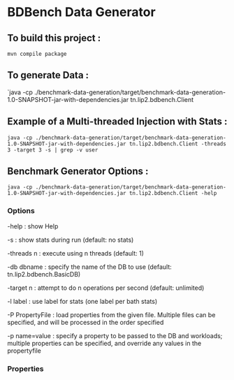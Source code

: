 # BDBench Data Generator

## To build this project :

`mvn compile package`

## To generate Data :

`java -cp ./benchmark-data-generation/target/benchmark-data-generation-1.0-SNAPSHOT-jar-with-dependencies.jar tn.lip2.bdbench.Client 

## Example of a Multi-threaded Injection with Stats :

`java -cp ./benchmark-data-generation/target/benchmark-data-generation-1.0-SNAPSHOT-jar-with-dependencies.jar tn.lip2.bdbench.Client -threads 3 -target 3 -s | grep -v user`

## Benchmark Generator Options :

`java -cp ./benchmark-data-generation/target/benchmark-data-generation-1.0-SNAPSHOT-jar-with-dependencies.jar tn.lip2.bdbench.Client -help`

### Options 

-help            : show Help

-s               : show stats during run (default: no stats)

-threads n       : execute using n threads (default: 1)

-db dbname       : specify the name of the DB to use (default: tn.lip2.bdbench.BasicDB)

-target n        : attempt to do n operations per second (default: unlimited)

-l label         : use label for stats (one label per bath stats)

-P PropertyFile  : load properties from the given file. Multiple files can be specified, and will be processed in the order specified

-p name=value    :  specify a property to be passed to the DB and workloads; multiple properties can be specified, and override any values in the propertyfile


### Properties



